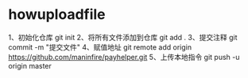 # howuploadfile
1、初始化仓库
git init
2、将所有文件添加到仓库
git add .
3、提交注释
git commit -m "提交文件"
4、赋值地址
git remote add origin https://github.com/maninfire/payhelper.git
5、上传本地指令
git push -u origin master
